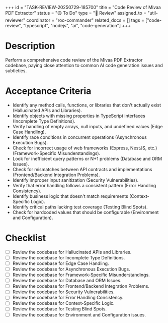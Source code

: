 +++
id = "TASK-REVIEW-20250729-185700"
title = "Code Review of Mivaa PDF Extractor"
status = "🟡 To Do"
type = "🔎 Review"
assigned_to = "util-reviewer"
coordinator = "roo-commander"
related_docs = []
tags = ["code-review", "typescript", "nodejs", "ai", "code-generation"]
+++

# Description
Perform a comprehensive code review of the Mivaa PDF Extractor codebase, paying close attention to common AI code generation issues and subtleties.

# Acceptance Criteria
- Identify any method calls, functions, or libraries that don't actually exist (Hallucinated APIs and Libraries).
- Identify objects with missing properties in TypeScript interfaces (Incomplete Type Definitions).
- Verify handling of empty arrays, null inputs, and undefined values (Edge Case Handling).
- Identify race conditions in concurrent operations (Asynchronous Execution Bugs).
- Check for incorrect usage of web frameworks (Express, NestJS, etc.) (Framework-Specific Misunderstandings).
- Look for inefficient query patterns or N+1 problems (Database and ORM Issues).
- Check for mismatches between API contracts and implementations (Frontend/Backend Integration Problems).
- Identify improper input sanitization (Security Vulnerabilities).
- Verify that error handling follows a consistent pattern (Error Handling Consistency).
- Identify business logic that doesn't match requirements (Context-Specific Logic).
- Identify critical paths lacking test coverage (Testing Blind Spots).
- Check for hardcoded values that should be configurable (Environment and Configuration).

# Checklist
- [ ] Review the codebase for Hallucinated APIs and Libraries.
- [ ] Review the codebase for Incomplete Type Definitions.
- [ ] Review the codebase for Edge Case Handling.
- [ ] Review the codebase for Asynchronous Execution Bugs.
- [ ] Review the codebase for Framework-Specific Misunderstandings.
- [ ] Review the codebase for Database and ORM Issues.
- [ ] Review the codebase for Frontend/Backend Integration Problems.
- [ ] Review the codebase for Security Vulnerabilities.
- [ ] Review the codebase for Error Handling Consistency.
- [ ] Review the codebase for Context-Specific Logic.
- [ ] Review the codebase for Testing Blind Spots.
- [ ] Review the codebase for Environment and Configuration issues.